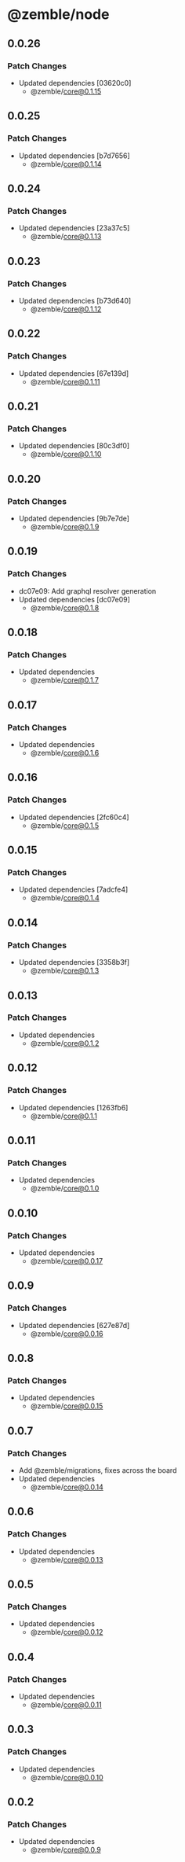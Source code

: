 # @zemble/node

## 0.0.26

### Patch Changes

- Updated dependencies [03620c0]
  - @zemble/core@0.1.15

## 0.0.25

### Patch Changes

- Updated dependencies [b7d7656]
  - @zemble/core@0.1.14

## 0.0.24

### Patch Changes

- Updated dependencies [23a37c5]
  - @zemble/core@0.1.13

## 0.0.23

### Patch Changes

- Updated dependencies [b73d640]
  - @zemble/core@0.1.12

## 0.0.22

### Patch Changes

- Updated dependencies [67e139d]
  - @zemble/core@0.1.11

## 0.0.21

### Patch Changes

- Updated dependencies [80c3df0]
  - @zemble/core@0.1.10

## 0.0.20

### Patch Changes

- Updated dependencies [9b7e7de]
  - @zemble/core@0.1.9

## 0.0.19

### Patch Changes

- dc07e09: Add graphql resolver generation
- Updated dependencies [dc07e09]
  - @zemble/core@0.1.8

## 0.0.18

### Patch Changes

- Updated dependencies
  - @zemble/core@0.1.7

## 0.0.17

### Patch Changes

- Updated dependencies
  - @zemble/core@0.1.6

## 0.0.16

### Patch Changes

- Updated dependencies [2fc60c4]
  - @zemble/core@0.1.5

## 0.0.15

### Patch Changes

- Updated dependencies [7adcfe4]
  - @zemble/core@0.1.4

## 0.0.14

### Patch Changes

- Updated dependencies [3358b3f]
  - @zemble/core@0.1.3

## 0.0.13

### Patch Changes

- Updated dependencies
  - @zemble/core@0.1.2

## 0.0.12

### Patch Changes

- Updated dependencies [1263fb6]
  - @zemble/core@0.1.1

## 0.0.11

### Patch Changes

- Updated dependencies
  - @zemble/core@0.1.0

## 0.0.10

### Patch Changes

- Updated dependencies
  - @zemble/core@0.0.17

## 0.0.9

### Patch Changes

- Updated dependencies [627e87d]
  - @zemble/core@0.0.16

## 0.0.8

### Patch Changes

- Updated dependencies
  - @zemble/core@0.0.15

## 0.0.7

### Patch Changes

- Add @zemble/migrations, fixes across the board
- Updated dependencies
  - @zemble/core@0.0.14

## 0.0.6

### Patch Changes

- Updated dependencies
  - @zemble/core@0.0.13

## 0.0.5

### Patch Changes

- Updated dependencies
  - @zemble/core@0.0.12

## 0.0.4

### Patch Changes

- Updated dependencies
  - @zemble/core@0.0.11

## 0.0.3

### Patch Changes

- Updated dependencies
  - @zemble/core@0.0.10

## 0.0.2

### Patch Changes

- Updated dependencies
  - @zemble/core@0.0.9
